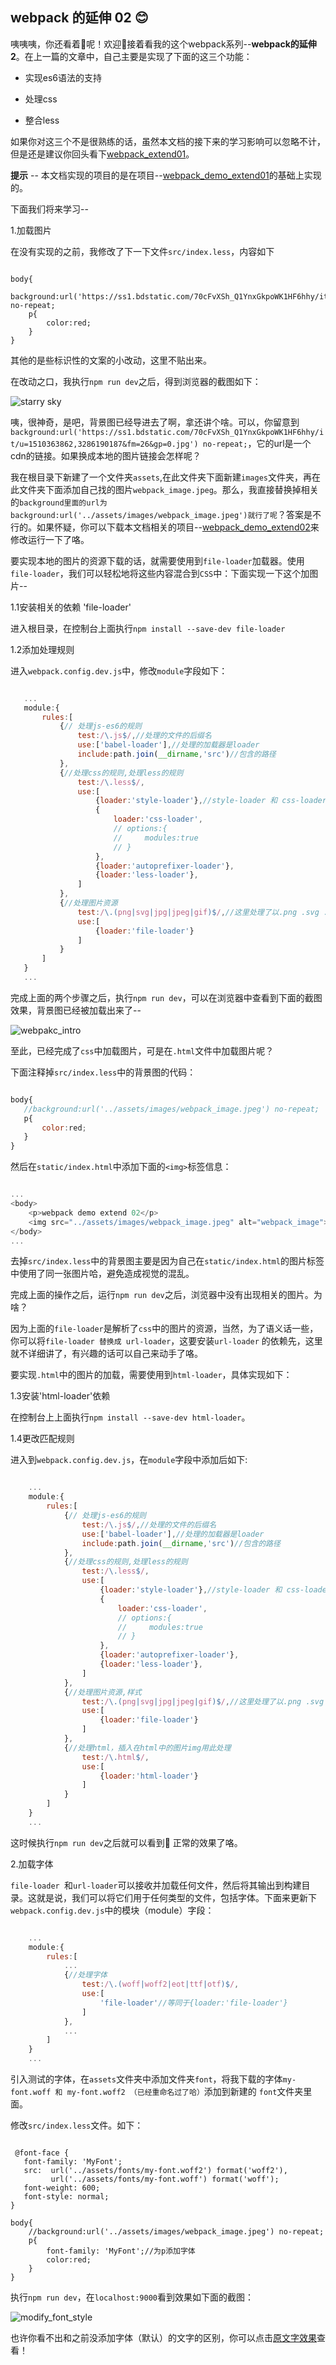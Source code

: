 ## webpack 的延伸 02 :blush:

咦咦咦，你还看着👀呢！欢迎👏接着看我的这个webpack系列--**webpack的延伸2**。在上一篇的文章中，自己主要是实现了下面的这三个功能：

- 实现es6语法的支持

- 处理css

- 整合less

如果你对这三个不是很熟练的话，虽然本文档的接下来的学习影响可以忽略不计，但是还是建议你回头看下[webpack_extend01](./webpack_extend01.md)。

**提示** -- 本文档实现的项目的是在项目--[webpack_demo_extend01](./webpack_demo_extend01/)的基础上实现的。

下面我们将来学习--

1.加载图片

在没有实现的之前，我修改了下一下文件`src/index.less`，内容如下

```less

body{
    background:url('https://ss1.bdstatic.com/70cFvXSh_Q1YnxGkpoWK1HF6hhy/it/u=1510363862,3286190187&fm=26&gp=0.jpg') no-repeat;
    p{
        color:red;
    }
}

```

其他的是些标识性的文案的小改动，这里不贴出来。

在改动之口，我执行`npm run dev`之后，得到浏览器的截图如下：

<a id="original_font"></a>

![starry sky](./assets/imgs/starry_sky.jpg)

咦，很神奇，是吧，背景图已经导进去了啊，拿还讲个啥。可以，你留意到`background:url('https://ss1.bdstatic.com/70cFvXSh_Q1YnxGkpoWK1HF6hhy/it/u=1510363862,3286190187&fm=26&gp=0.jpg') no-repeat;`，它的url是一个cdn的链接。如果换成本地的图片链接会怎样呢？

我在根目录下新建了一个文件夹`assets`,在此文件夹下面新建`images`文件夹，再在此文件夹下面添加自己找的图片`webpack_image.jpeg`。那么，我直接替换掉相关的`background里面的url为background:url('../assets/images/webpack_image.jpeg')就行了呢`？答案是不行的。如果怀疑，你可以下载本文档相关的项目--[webpack_demo_extend02](./webpack_demo_extend02/)来修改运行一下了咯。

要实现本地的图片的资源下载的话，就需要使用到`file-loader`加载器。使用`file-loader`，我们可以轻松地将这些内容混合到`CSS`中：下面实现一下这个加图片--

1.1安装相关的依赖 'file-loader'

进入根目录，在控制台上面执行`npm install --save-dev file-loader`

1.2添加处理规则

 进入`webpack.config.dev.js`中，修改`module`字段如下：

 ```javascript

    ...
    module:{
        rules:[
            {// 处理js-es6的规则
                test:/\.js$/,//处理的文件的后缀名
                use:['babel-loader'],//处理的加载器是loader
                include:path.join(__dirname,'src')//包含的路径
            },
            {//处理css的规则,处理less的规则
                test:/\.less$/,
                use:[
                    {loader:'style-loader'},//style-loader 和 css-loader 的顺序是不能够颠倒的
                    {
                        loader:'css-loader',
                        // options:{
                        //     modules:true
                        // }
                    },
                    {loader:'autoprefixer-loader'},
                    {loader:'less-loader'},
                ]
            },
            {//处理图片资源
                test:/\.(png|svg|jpg|jpeg|gif)$/,//这里处理了以.png .svg .jpg .jpeg .gif为后缀名的图片
                use:[
                    {loader:'file-loader'}
                ]
            }
        ]
    }
    ...

 ```

 完成上面的两个步骤之后，执行`npm run dev`，可以在浏览器中查看到下面的截图效果，背景图已经被加载出来了--

 ![webpakc_intro](./assets/imgs/webpack_intro.jpg)

 至此，已经完成了`css`中加载图片，可是在`.html`文件中加载图片呢？

 下面注释掉`src/index.less`中的背景图的代码：

 ```javascript

body{
    //background:url('../assets/images/webpack_image.jpeg') no-repeat;
    p{
        color:red;
    }
}


```

然后在`static/index.html`中添加下面的`<img>`标签信息：

```javascript

...
<body>
    <p>webpack demo extend 02</p>
    <img src="../assets/images/webpack_image.jpeg" alt="webpack_image">
</body>
...

```

去掉`src/index.less`中的背景图主要是因为自己在`static/index.html`的图片标签中使用了同一张图片哈，避免造成视觉的混乱。

完成上面的操作之后，运行`npm run dev`之后，浏览器中没有出现相关的图片。为啥？

因为上面的`file-loader`是解析了`css`中的图片的资源，当然，为了语义话一些，你可以将`file-loader 替换成 url-loader`，这要安装`url-loader` 的依赖先，这里就不详细讲了，有兴趣的话可以自己来动手了咯。

要实现`.html`中的图片的加载，需要使用到`html-loader`，具体实现如下：

1.3安装'html-loader'依赖

在控制台上上面执行`npm install --save-dev html-loader`。

1.4更改匹配规则

进入到`webpack.config.dev.js`，在`module`字段中添加后如下:

```javascript

    ...
    module:{
        rules:[
            {// 处理js-es6的规则
                test:/\.js$/,//处理的文件的后缀名
                use:['babel-loader'],//处理的加载器是loader
                include:path.join(__dirname,'src')//包含的路径
            },
            {//处理css的规则,处理less的规则
                test:/\.less$/,
                use:[
                    {loader:'style-loader'},//style-loader 和 css-loader 的顺序是不能够颠倒的
                    {
                        loader:'css-loader',
                        // options:{
                        //     modules:true
                        // }
                    },
                    {loader:'autoprefixer-loader'},
                    {loader:'less-loader'},
                ]
            },
            {//处理图片资源,样式
                test:/\.(png|svg|jpg|jpeg|gif)$/,//这里处理了以.png .svg .jpg .jpeg .gif为后缀名的图片
                use:[
                    {loader:'file-loader'}
                ]
            },
            {//处理html，插入在html中的图片img用此处理
                test:/\.html$/,
                use:[
                    {loader:'html-loader'}
                ]
            }
        ]
    }
    ...

```

这时候执行`npm run dev`之后就可以看到👀 正常的效果了咯。

2.加载字体

`file-loader `和` url-loader `可以接收并加载任何文件，然后将其输出到构建目录。这就是说，我们可以将它们用于任何类型的文件，包括字体。下面来更新下`webpack.config.dev.js`中的模块（module）字段：

```javascript

    ...
    module:{
        rules:[
            ...
            {//处理字体
                test:/\.(woff|woff2|eot|ttf|otf)$/,
                use:[
                    'file-loader'//等同于{loader:'file-loader'}
                ]
            },
            ...
        ]
    }
    ...

```

引入测试的字体，在`assets`文件夹中添加文件夹`font`，将我下载的字体`my-font.woff 和 my-font.woff2 （已经重命名过了哈）`添加到新建的 `font`文件夹里面。

修改`src/index.less`文件。如下：

```less

 @font-face {
   font-family: 'MyFont';
   src:  url('../assets/fonts/my-font.woff2') format('woff2'),
         url('../assets/fonts/my-font.woff') format('woff');
   font-weight: 600;
   font-style: normal;
}

body{
    //background:url('../assets/images/webpack_image.jpeg') no-repeat;
    p{
        font-family: 'MyFont';//为p添加字体
        color:red;
    }
}

```

执行`npm run dev`，在`localhost:9000`看到效果如下面的截图：

![modify_font_style](./assets/imgs/modify_font_style.jpg)

也许你看不出和之前没添加字体（默认）的文字的区别，你可以点击[原文字效果](#original_font)查看！



